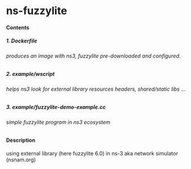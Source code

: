 # ns-fuzzylite

#### Contents
##### 1. Dockerfile
###### produces an image with ns3, fuzzylite pre-downloaded and configured.
##### 2. example/wscript
###### helps ns3 look for external library resources headers, shared/static libs ...
##### 3. example/fuzzylite-demo-example.cc
###### simple fuzzylite program in ns3 ecosystem

#### Description
using external library (here fuzzylite 6.0) in ns-3 aka network simulator (nsnam.org)
